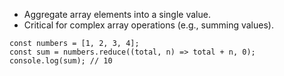 - Aggregate array elements into a single value.
- Critical for complex array operations (e.g., summing values).

```
const numbers = [1, 2, 3, 4];
const sum = numbers.reduce((total, n) => total + n, 0);
console.log(sum); // 10

```